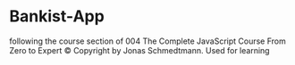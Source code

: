 # Bankist-App
following the course section of 004 The Complete JavaScript Course From Zero to Expert © Copyright by Jonas Schmedtmann. Used for learning
